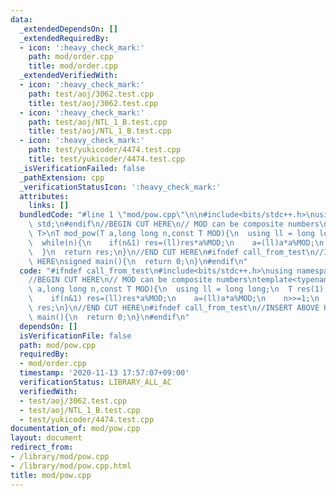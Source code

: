 ```yaml
---
data:
  _extendedDependsOn: []
  _extendedRequiredBy:
  - icon: ':heavy_check_mark:'
    path: mod/order.cpp
    title: mod/order.cpp
  _extendedVerifiedWith:
  - icon: ':heavy_check_mark:'
    path: test/aoj/3062.test.cpp
    title: test/aoj/3062.test.cpp
  - icon: ':heavy_check_mark:'
    path: test/aoj/NTL_1_B.test.cpp
    title: test/aoj/NTL_1_B.test.cpp
  - icon: ':heavy_check_mark:'
    path: test/yukicoder/4474.test.cpp
    title: test/yukicoder/4474.test.cpp
  _isVerificationFailed: false
  _pathExtension: cpp
  _verificationStatusIcon: ':heavy_check_mark:'
  attributes:
    links: []
  bundledCode: "#line 1 \"mod/pow.cpp\"\n\n#include<bits/stdc++.h>\nusing namespace\
    \ std;\n#endif\n//BEGIN CUT HERE\n// MOD can be composite numbers\ntemplate<typename\
    \ T>\nT mod_pow(T a,long long n,const T MOD){\n  using ll = long long;\n  T res(1);\n\
    \  while(n){\n    if(n&1) res=(ll)res*a%MOD;\n    a=(ll)a*a%MOD;\n    n>>=1;\n\
    \  }\n  return res;\n}\n//END CUT HERE\n#ifndef call_from_test\n//INSERT ABOVE\
    \ HERE\nsigned main(){\n  return 0;\n}\n#endif\n"
  code: "#ifndef call_from_test\n#include<bits/stdc++.h>\nusing namespace std;\n#endif\n\
    //BEGIN CUT HERE\n// MOD can be composite numbers\ntemplate<typename T>\nT mod_pow(T\
    \ a,long long n,const T MOD){\n  using ll = long long;\n  T res(1);\n  while(n){\n\
    \    if(n&1) res=(ll)res*a%MOD;\n    a=(ll)a*a%MOD;\n    n>>=1;\n  }\n  return\
    \ res;\n}\n//END CUT HERE\n#ifndef call_from_test\n//INSERT ABOVE HERE\nsigned\
    \ main(){\n  return 0;\n}\n#endif\n"
  dependsOn: []
  isVerificationFile: false
  path: mod/pow.cpp
  requiredBy:
  - mod/order.cpp
  timestamp: '2020-11-13 17:57:07+09:00'
  verificationStatus: LIBRARY_ALL_AC
  verifiedWith:
  - test/aoj/3062.test.cpp
  - test/aoj/NTL_1_B.test.cpp
  - test/yukicoder/4474.test.cpp
documentation_of: mod/pow.cpp
layout: document
redirect_from:
- /library/mod/pow.cpp
- /library/mod/pow.cpp.html
title: mod/pow.cpp
---
```

